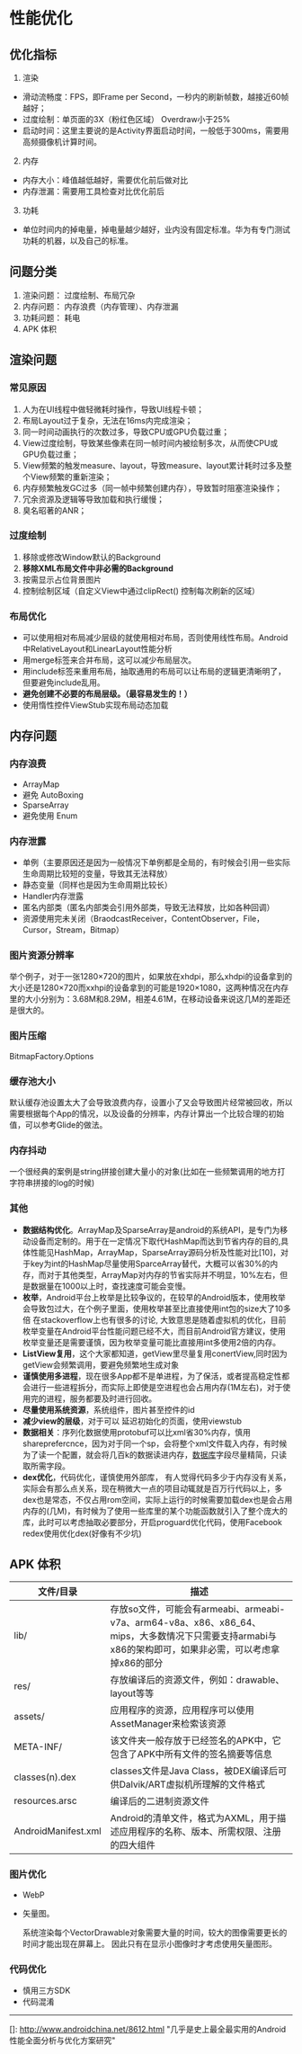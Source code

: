 # 性能优化



## 优化指标

1. 渲染

- 滑动流畅度：FPS，即Frame per Second，一秒内的刷新帧数，越接近60帧越好；
- 过度绘制：单页面的3X（粉红色区域） Overdraw小于25%
- 启动时间：这里主要说的是Activity界面启动时间，一般低于300ms，需要用高频摄像机计算时间。

2. 内存

- 内存大小：峰值越低越好，需要优化前后做对比
- 内存泄漏：需要用工具检查对比优化前后

3. 功耗

- 单位时间内的掉电量，掉电量越少越好，业内没有固定标准。华为有专门测试功耗的机器，以及自己的标准。



## 问题分类

1. 渲染问题： 过度绘制、布局冗杂
2. 内存问题： 内存浪费（内存管理）、内存泄漏
3. 功耗问题： 耗电
4. APK 体积



## 渲染问题

### 常见原因

1. 人为在UI线程中做轻微耗时操作，导致UI线程卡顿；
2. 布局Layout过于复杂，无法在16ms内完成渲染；
3. 同一时间动画执行的次数过多，导致CPU或GPU负载过重；
4. View过度绘制，导致某些像素在同一帧时间内被绘制多次，从而使CPU或GPU负载过重；
5. View频繁的触发measure、layout，导致measure、layout累计耗时过多及整个View频繁的重新渲染；
6. 内存频繁触发GC过多（同一帧中频繁创建内存），导致暂时阻塞渲染操作；
7. 冗余资源及逻辑等导致加载和执行缓慢；
8. 臭名昭著的ANR；

### 过度绘制

1. 移除或修改Window默认的Background
2. **移除XML布局文件中非必需的Background**
3. 按需显示占位背景图片
4. 控制绘制区域（自定义View中通过clipRect() 控制每次刷新的区域）

### 布局优化

- 可以使用相对布局减少层级的就使用相对布局，否则使用线性布局。Android中RelativeLayout和LinearLayout性能分析
- 用merge标签来合并布局，这可以减少布局层次。
- 用include标签来重用布局，抽取通用的布局可以让布局的逻辑更清晰明了，但要避免include乱用。
- **避免创建不必要的布局层级。（最容易发生的！）**
- 使用惰性控件ViewStub实现布局动态加载

## 内存问题

### 内存浪费

- ArrayMap
- 避免 AutoBoxing
- SparseArray
- 避免使用 Enum

### 内存泄露

- 单例（主要原因还是因为一般情况下单例都是全局的，有时候会引用一些实际生命周期比较短的变量，导致其无法释放）
- 静态变量（同样也是因为生命周期比较长）
- Handler内存泄露
- 匿名内部类（匿名内部类会引用外部类，导致无法释放，比如各种回调）
- 资源使用完未关闭（BraodcastReceiver，ContentObserver，File，Cursor，Stream，Bitmap）

### 图片资源分辨率

举个例子，对于一张1280×720的图片，如果放在xhdpi，那么xhdpi的设备拿到的大小还是1280×720而xxhpi的设备拿到的可能是1920×1080，这两种情况在内存里的大小分别为：3.68M和8.29M，相差4.61M，在移动设备来说这几M的差距还是很大的。

### 图片压缩

BitmapFactory.Options

### 缓存池大小

默认缓存池设置太大了会导致浪费内存，设置小了又会导致图片经常被回收，所以需要根据每个App的情况，以及设备的分辨率，内存计算出一个比较合理的初始值，可以参考Glide的做法。

### 内存抖动

一个很经典的案例是string拼接创建大量小的对象(比如在一些频繁调用的地方打字符串拼接的log的时候)

### 其他

- **数据结构优化**。ArrayMap及SparseArray是android的系统API，是专门为移动设备而定制的。用于在一定情况下取代HashMap而达到节省内存的目的,具体性能见HashMap，ArrayMap，SparseArray源码分析及性能对比[10]，对于key为int的HashMap尽量使用SparceArray替代，大概可以省30%的内存，而对于其他类型，ArrayMap对内存的节省实际并不明显，10%左右，但是数据量在1000以上时，查找速度可能会变慢。
- **枚举**，Android平台上枚举是比较争议的，在较早的Android版本，使用枚举会导致包过大，在个例子里面，使用枚举甚至比直接使用int包的size大了10多倍 在stackoverflow上也有很多的讨论, 大致意思是随着虚拟机的优化，目前枚举变量在Android平台性能问题已经不大，而目前Android官方建议，使用枚举变量还是需要谨慎，因为枚举变量可能比直接用int多使用2倍的内存。
- **ListView复用**，这个大家都知道，getView里尽量复用conertView,同时因为getView会频繁调用，要避免频繁地生成对象
- **谨慎使用多进程**，现在很多App都不是单进程，为了保活，或者提高稳定性都会进行一些进程拆分，而实际上即使是空进程也会占用内存(1M左右)，对于使用完的进程，服务都要及时进行回收。
- **尽量使用系统资源**，系统组件，图片甚至控件的id
- **减少view的层级**，对于可以 延迟初始化的页面，使用viewstub
- **数据相关**：序列化数据使用protobuf可以比xml省30%内存，慎用shareprefercnce，因为对于同一个sp，会将整个xml文件载入内存，有时候为了读一个配置，就会将几百k的数据读进内存，[数据库](http://lib.csdn.net/base/14)字段尽量精简，只读取所需字段。
- **dex优化**，代码优化，谨慎使用外部库， 有人觉得代码多少于内存没有关系，实际会有那么点关系，现在稍微大一点的项目动辄就是百万行代码以上，多dex也是常态，不仅占用rom空间，实际上运行的时候需要加载dex也是会占用内存的(几M)，有时候为了使用一些库里的某个功能函数就引入了整个庞大的库，此时可以考虑抽取必要部分，开启proguard优化代码，使用Facebook redex使用优化dex(好像有不少坑)



## APK 体积

| 文件/目录           | 描述                                                         |
| ------------------- | ------------------------------------------------------------ |
| lib/                | 存放so文件，可能会有armeabi、armeabi-v7a、arm64-v8a、x86、x86_64、mips，大多数情况下只需要支持armabi与x86的架构即可，如果非必需，可以考虑拿掉x86的部分 |
| res/                | 存放编译后的资源文件，例如：drawable、layout等等             |
| assets/             | 应用程序的资源，应用程序可以使用AssetManager来检索该资源     |
| META-INF/           | 该文件夹一般存放于已经签名的APK中，它包含了APK中所有文件的签名摘要等信息 |
| classes(n).dex      | classes文件是Java Class，被DEX编译后可供Dalvik/ART虚拟机所理解的文件格式 |
| resources.arsc      | 编译后的二进制资源文件                                       |
| AndroidManifest.xml | Android的清单文件，格式为AXML，用于描述应用程序的名称、版本、所需权限、注册的四大组件 |

### 图片优化

- WebP

- 矢量图。

  系统渲染每个VectorDrawable对象需要大量的时间，较大的图像需要更长的时间才能出现在屏幕上。 因此只有在显示小图像时才考虑使用矢量图形。

### 代码优化

- 慎用三方SDK
- 代码混淆



------

[]: http://www.androidchina.net/8612.html	"几乎是史上最全最实用的Android性能全面分析与优化方案研究"



